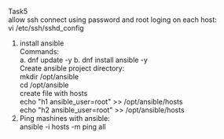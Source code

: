 Task5  
allow ssh connect using password and root loging on each host:  
vi /etc/ssh/sshd_config  
  
1. install ansible  
  Commands:  
   a. dnf update -y 
   b. dnf install ansible -y  
  Create ansible project directory:  
    mkdir /opt/ansible  
    cd /opt/ansible  
  create file with hosts  
    echo "h1 ansible_user=root" >> /opt/ansible/hosts  
    echo "h2 ansible_user=root" >> /opt/ansible/hosts  
2. Ping mashines with ansible:  
    ansible -i hosts -m ping all  
    
